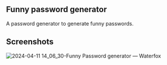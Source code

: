 ## Funny password generator
A password generator to generate funny passwords.

## Screenshots
![2024-04-11 14_06_30-Funny Password generator — Waterfox](https://github.com/shubhxg/DOM-Practice-Projects/assets/69891912/5b1105b1-3f6a-41c4-ac70-f61b41e9f6bc)

